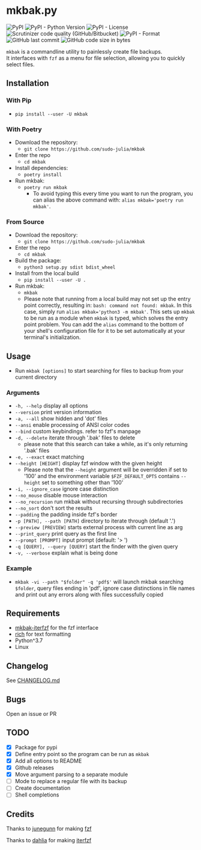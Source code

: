 # mkbak.py

![PyPI](https://img.shields.io/pypi/v/mkbak?color=informational&style=flat)
![PyPI - Python Version](https://img.shields.io/pypi/pyversions/mkbak)
![PyPI - License](https://img.shields.io/pypi/l/mkbak)
![Scrutinizer code quality (GitHub/Bitbucket)](https://img.shields.io/scrutinizer/quality/g/sudo-julia/mkbak/main?style=flat)
![PyPI - Format](https://img.shields.io/pypi/format/mkbak?color=informational)
![GitHub last commit](https://img.shields.io/github/last-commit/sudo-julia/mkbak)
![GitHub code size in bytes](https://img.shields.io/github/languages/code-size/sudo-julia/mkbak)

`mkbak` is a commandline utility to painlessly create file backups.  
It interfaces with `fzf` as a menu for file selection, allowing you to
quickly select files.

## Installation

### With Pip

- `pip install --user -U mkbak`

### With Poetry

- Download the repository:
  - `git clone https://github.com/sudo-julia/mkbak`
- Enter the repo
  - `cd mkbak`
- Install dependencies:
  - `poetry install`
- Run mkbak:
  - `poetry run mkbak`
    - To avoid typing this every time you want to run the program,
you can alias the above command with: `alias mkbak='poetry run mkbak'`.

### From Source

- Download the repository:
  - `git clone https://github.com/sudo-julia/mkbak`
- Enter the repo
  - `cd mkbak`
- Build the package:
  - `python3 setup.py sdist bdist_wheel`
- Install from the local build
  - `pip install --user -U .`
- Run mkbak:
  - `mkbak`
  - Please note that running from a local build may not set up the entry point
correctly, resulting in: `bash: command not found: mkbak`. In this case, simply
run `alias mkbak='python3 -m mkbak'`. This sets up `mkbak` to be run as
a module when `mkbak` is typed, which solves the entry point problem.
You can add the `alias` command to the bottom of your shell's configuration file
for it to be set automatically at your terminal's initialization.

## Usage

- Run `mkbak [options]` to start searching for files to backup
from your current directory

### Arguments

- `-h, --help` display all options
- `--version`             print version information
- `-a, --all`             show hidden and 'dot' files
- `--ansi`                enable processing of ANSI color codes
- `--bind`                custom keybindings. refer to fzf's manpage
- `-d, --delete`          iterate through '.bak' files to delete
  - please note that this search can take a while, as it's only returning
'.bak' files
- `-e, --exact`           exact matching
- `--height [HEIGHT]`       display fzf window with the given height
  - Please note that the `--height` argument will be overridden if set to '100' and
the environment variable `$FZF_DEFAULT_OPTS` contains `--height` set to something
other than '100'
- `-i, --ignore_case`     ignore case distinction
- `--no_mouse`            disable mouse interaction
- `--no_recursion`        run mkbak without recursing through subdirectories
- `--no_sort`             don't sort the results
- `--padding`             the padding inside fzf's border
- `-p [PATH], --path [PATH]`  directory to iterate through (default '.')
- `--preview [PREVIEW]`     starts external process with current line as arg
- `--print_query`         print query as the first line
- `--prompt [PROMPT]`       input prompt (default: '> ')
- `-q [QUERY], --query [QUERY]` start the finder with the given query
- `-v, --verbose`         explain what is being done

### Example

- `mkbak -vi --path "$folder" -q 'pdf$'`
will launch mkbak searching `$folder`,
query files ending in 'pdf', ignore case distinctions in file names and
print out any errors along with files successfully copied

## Requirements

- [mkbak-iterfzf](https://github.com/sudo-julia/mkbak-iterfzf)
for the fzf interface
- [rich](https://github.com/willmcgugan/rich) for text formatting
- Python^3.7
- Linux

## Changelog

See [CHANGELOG.md](https://github.com/sudo-julia/mkbak/blob/main/CHANGELOG.md)

## Bugs

Open an issue or PR

## TODO

- [X] Package for pypi
- [X] Define entry point so the program can be run as `mkbak`
- [X] Add all options to README
- [X] Github releases
- [X] Move argument parsing to a separate module
- [ ] Mode to replace a regular file with its backup
- [ ] Create documentation
- [ ] Shell completions

## Credits

Thanks to [junegunn](https://github.com/junegunn) for making [fzf](https://github.com/junegunn/fzf)

Thanks to [dahlia](https://github.com/dahlia) for making [iterfzf](https://github.com/dahlia/iterfzf)
